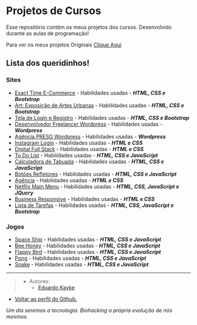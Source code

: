 # Projetos de Cursos
Esse repositório contém os meus projetos dos cursos. Desenvolvido durante as aulas de programação!

Para ver os meus projetos Originais [Clique Aqui](https://github.com/EduardoKayke/Projetos_Originais/blob/main/README.md)


## Lista dos queridinhos! 

### Sites

- [Exact Time E-Commerce](https://github.com/EduardoKayke/Exact_Time_E-Commerce) - Habilidades usadas - _**HTML, CSS e Bootstrap**_
- [Art: Exposição de Artes Urbanas](https://github.com/EduardoKayke/Art_Exposicao_de_Artes_Urbanas) - Habilidades usadas - _**HTML, CSS e Bootstrap**_
- [Tela de Login e Registro](https://github.com/EduardoKayke/Tela_de_Login_e_Registro) - Habilidades usadas - _**HTML, CSS e Bootstrap**_
- [Desenvolvedor Freelancer Wordpress](https://github.com/EduardoKayke/Desenvolvedor_Freelancer) - Habilidades usadas - _**Wordpress**_
- [Agência PRESG Wordpress](https://github.com/EduardoKayke/Desenvolvedor_Freelancer) - Habilidades usadas - _**Wordpress**_
- [Instagram Login](https://github.com/EduardoKayke/Instagram_Clone) - Habilidades usadas - _**HTML e CSS**_
- [Digital Full Stack](https://github.com/EduardoKayke/Digital_Full_Stack) - Habilidades usadas - _**HTML e CSS**_
- [To Do List](https://github.com/EduardoKayke/Lista_de_Tarefa) - Habilidades usadas - _**HTML, CSS e JavaScript**_
- [Calculadora de Tabuada](https://github.com/EduardoKayke/Calculadora_de_Tabuada) - Habilidades usadas - _**HTML, CSS e JavaScript**_
- [Botões Refletores](https://github.com/EduardoKayke/Botoes_Refletores) - Habilidades usadas - _**HTML, CSS e JavaScript**_
- [Agência](https://github.com/EduardoKayke/Agencia) - Habilidades usadas - _**HTML e CSS**_
- [Netflix Main Menu](https://github.com/EduardoKayke/Netflix_Main_Menu) - Habilidades usadas - _**HTML, CSS, JavaScript e JQuery**_
- [Business Responsive](https://github.com/EduardoKayke/Business) - Habilidades usadas - _**HTML e CSS**_
- [Lista de Tarefas](https://github.com/EduardoKayke/Lista_de_Tarefas) - Habilidades usadas - _**HTML, CSS, JavaScript e Bootstrap**_


### Jogos

- [Space Ship](https://github.com/EduardoKayke/Space_Ship_Game) - Habilidades usadas - _**HTML, CSS e JavaScript**_
- [Bee Honey](https://github.com/EduardoKayke/Bee_Honey_Game) - Habilidades usadas - _**HTML, CSS e JavaScript**_
- [Flappy Bird](https://github.com/EduardoKayke/Flappy_Bird_Game) - Habilidades usadas - _**HTML, CSS e JavaScript**_
- [Pong](https://github.com/EduardoKayke/Pong_Game) - Habilidades usadas - _**HTML, CSS e JavaScript**_
- [Snake](https://github.com/EduardoKayke/Snake_Game) - Habilidades usadas - _**HTML, CSS e JavaScript**_

---

> - Autores: 
>   - [Eduardo Kayke](https://github.com/EduardoKayke "Perfil do Eduardo")

- [Voltar ao perfil do Github.](https://github.com/EduardoKayke "Perfil do Eduardo") 

_Um dia seremos a tecnologia. Biohacking a própria evolução de nós mesmos._
